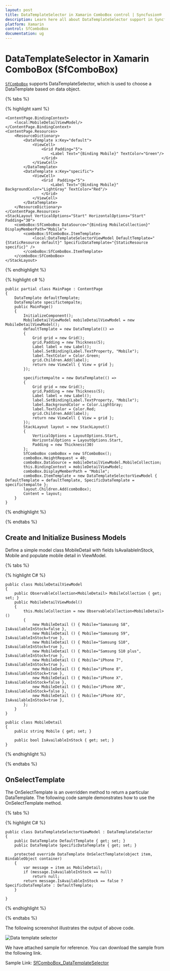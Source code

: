 ```yaml
---
layout: post
title: DataTemplateSelector in Xamarin ComboBox control | Syncfusion®
description: Learn here all about DataTemplateSelector support in Syncfusion® Xamarin ComboBox (SfComboBox) control and more.
platform: Xamarin
control: SfComboBox
documentation: ug
---
```


# DataTemplateSelector in Xamarin ComboBox (SfComboBox)

[`SfComboBox`](https://help.syncfusion.com/cr/xamarin/Syncfusion.XForms.ComboBox.SfComboBox.html) supports DataTemplateSelector, which is used to choose a DataTemplate based on data object.
 

{% tabs %}

{% highlight xaml %}

    <ContentPage.BindingContext>
        <local:MobileDetailViewModel/>
    </ContentPage.BindingContext>
    <ContentPage.Resources>
        <ResourceDictionary>
            <DataTemplate x:Key="default">
                <ViewCell>
                    <Grid Padding="5">
                        <Label Text="{Binding Mobile}" TextColor="Green"/>
                    </Grid>
                </ViewCell>
            </DataTemplate>
            <DataTemplate x:Key="specific">
                <ViewCell>
                    <Grid  Padding="5">
                        <Label Text="{Binding Mobile}" BackgroundColor="LightGray" TextColor="Red"/>
                    </Grid>
                </ViewCell>
            </DataTemplate>
        </ResourceDictionary>
    </ContentPage.Resources>
    <StackLayout VerticalOptions="Start" HorizontalOptions="Start" Padding="30">
        <comboBox:SfComboBox DataSource="{Binding MobileCollection}" DisplayMemberPath="Mobile">
            <comboBox:SfComboBox.ItemTemplate>
                <local:DataTemplateSelectorViewModel DefaultTemplate="{StaticResource default}" SpecificDataTemplate="{StaticResource specific}" />
            </comboBox:SfComboBox.ItemTemplate>
        </comboBox:SfComboBox>
    </StackLayout>
	
{% endhighlight %}

{% highlight c# %}

    public partial class MainPage : ContentPage
    {
        DataTemplate defaultTemplate;
        DataTemplate specifictempalte;
        public MainPage()
        {
            InitializeComponent();
            MobileDetailViewModel mobileDetailViewModel = new MobileDetailViewModel();
            defaultTemplate = new DataTemplate(() =>
            {
                Grid grid = new Grid();
                grid.Padding = new Thickness(5);
                Label label = new Label();
                label.SetBinding(Label.TextProperty, "Mobile");
                label.TextColor = Color.Green;
                grid.Children.Add(label);
                return new ViewCell { View = grid };
            });

            specifictempalte = new DataTemplate(() =>
            {
                Grid grid = new Grid();
                grid.Padding = new Thickness(5);
                Label label = new Label();
                label.SetBinding(Label.TextProperty, "Mobile");
                label.BackgroundColor = Color.LightGray;
                label.TextColor = Color.Red;
                grid.Children.Add(label);
                return new ViewCell { View = grid };
            });
            StackLayout layout = new StackLayout()
            {
                VerticalOptions = LayoutOptions.Start,
                HorizontalOptions = LayoutOptions.Start,
                Padding = new Thickness(30)
            };
            SfComboBox comboBox = new SfComboBox();
            comboBox.HeightRequest = 40;
            comboBox.DataSource = mobileDetailViewModel.MobileCollection;
            this.BindingContext = mobileDetailViewModel;
            comboBox.DisplayMemberPath = "Mobile";
            comboBox.ItemTemplate = new DataTemplateSelectorViewModel { DefaultTemplate = defaultTemplate, SpecificDataTemplate = specifictempalte };
            layout.Children.Add(comboBox);
            Content = layout;
        }
    }

{% endhighlight %}

{% endtabs %}

## Create and Initialize Business Models 

Define a simple model class MobileDetail with fields IsAvailableInStock, Mobile and populate mobile detail in ViewModel.

{% tabs %}

{% highlight C# %}

    public class MobileDetailViewModel
    {
        public ObservableCollection<MobileDetail> MobileCollection { get; set; }
        public MobileDetailViewModel()
        {
            this.MobileCollection = new ObservableCollection<MobileDetail>()
            {
                new MobileDetail () { Mobile="Samasung S8", IsAvailableInStock=false },
                new MobileDetail () { Mobile="Samasung S9", IsAvailableInStock=true },
                new MobileDetail () { Mobile="Samsung S10", IsAvailableInStock=true },
                new MobileDetail () { Mobile="Samsung S10 plus", IsAvailableInStock=true },
                new MobileDetail () { Mobile="iPhone 7", IsAvailableInStock=true },
                new MobileDetail () { Mobile="iPhone 8", IsAvailableInStock=true },
                new MobileDetail () { Mobile="iPhone X", IsAvailableInStock=false },
                new MobileDetail () { Mobile="iPhone XR", IsAvailableInStock=false },
                new MobileDetail () { Mobile="iPhone XS", IsAvailableInStock=true },
            };
        }
    }

    public class MobileDetail
    {
        public string Mobile { get; set; }

        public bool IsAvailableInStock { get; set; }
    }

{% endhighlight %}

{% endtabs %}


## OnSelectTemplate

The OnSelectTemplate is an overridden method to return a particular DataTemplate. The following code sample demonstrates how to use the OnSelectTemplate method.


{% tabs %}

{% highlight C# %}

    public class DataTemplateSelectorViewModel : DataTemplateSelector
    {
        public DataTemplate DefaultTemplate { get; set; }
        public DataTemplate SpecificDataTemplate { get; set; }

        protected override DataTemplate OnSelectTemplate(object item, BindableObject container)
        {
            var message = item as MobileDetail;
            if (message.IsAvailableInStock == null)
                return null;
            return message.IsAvailableInStock == false ? SpecificDataTemplate : DefaultTemplate;
        }

    }

{% endhighlight %}

{% endtabs %}

The following screenshot illustrates the output of above code.

![Data template selector](images/Data-Template-Selector/DataTemplateSelector.png)


We have attached sample for reference. You can download the sample from the following link.

Sample Link: [SfComboBox_DataTemplateSelector](https://github.com/SyncfusionExamples/datatemplate-selector-sfcombobox)



